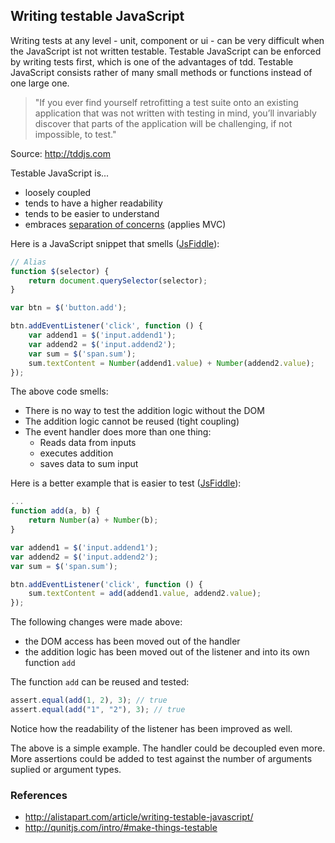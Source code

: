 ## Writing testable JavaScript
Writing tests at any level - unit, component or ui - can be very difficult when the JavaScript ist not written testable. Testable JavaScript can be enforced by writing tests first, which is one of the advantages of tdd. Testable JavaScript consists rather of many small methods or functions instead of one large one.

> "If you ever find yourself retrofitting a test suite onto an existing application that was not written with testing in mind, you’ll invariably discover that parts of the application will be challenging, if not impossible, to test."

Source: http://tddjs.com

Testable JavaScript is...
- loosely coupled
- tends to have a higher readability
- tends to be easier to understand
- embraces [separation of concerns](http://en.wikipedia.org/wiki/Separation_of_concerns) (applies MVC)

Here is a JavaScript snippet that smells ([JsFiddle](http://jsfiddle.net/tangibleJ/x8gsc34j/#base)):

```javascript
// Alias
function $(selector) {
    return document.querySelector(selector);
}

var btn = $('button.add');

btn.addEventListener('click', function () {
	var addend1 = $('input.addend1');
	var addend2 = $('input.addend2');
	var sum = $('span.sum');
	sum.textContent = Number(addend1.value) + Number(addend2.value);
});

```
The above code smells:
- There is no way to test the addition logic without the DOM
- The addition logic cannot be reused (tight coupling)
- The event handler does more than one thing:
	+ Reads data from inputs
	+ executes addition
	+ saves data to sum input

Here is a better example that is easier to test ([JsFiddle](http://jsfiddle.net/tangibleJ/x8gsc34j/5/)):

```javascript
...
function add(a, b) {
	return Number(a) + Number(b);
}

var addend1 = $('input.addend1');
var addend2 = $('input.addend2');
var sum = $('span.sum');

btn.addEventListener('click', function () {
    sum.textContent = add(addend1.value, addend2.value);
});
```
The following changes were made above:
- the DOM access has been moved out of the handler
- the addition logic has been moved out of the listener and into its own function `add`

The function `add` can be reused and tested:

```javascript
assert.equal(add(1, 2), 3); // true
assert.equal(add("1", "2"), 3); // true
```
Notice how the readability of the listener has been improved as well.

The above is a simple example. The handler could be decoupled even more.
More assertions could be added to test against the number of arguments suplied or argument types.

### References
- <http://alistapart.com/article/writing-testable-javascript/>
- <http://qunitjs.com/intro/#make-things-testable>
